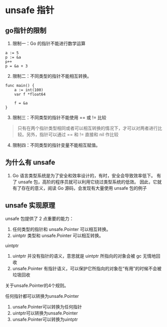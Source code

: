 # unsafe 指针

## go指针的限制
1. 限制一：Go 的指针不能进行数学运算
```
a := 5
p := &a
p++
p = &a + 3
```
2. 限制二：不同类型的指针不能相互转换。
```
func main() {
    a := int(100)
    var f *float64

    f = &a
}
```
3. 限制三：不同类型的指针不能使用 == 或 != 比较
> 只有在两个指针类型相同或者可以相互转换的情况下，才可以对两者进行比较。另外，指针可以通过 == 和 != 直接和 nil 作比较
4. 限制四：不同类型的指针变量不能相互赋值。

## 为什么有 unsafe
1. Go 语言类型系统是为了安全和效率设计的，有时，安全会导致效率低下。
有了 unsafe 包，高阶的程序员就可以利用它绕过类型系统的低效。
因此，它就有了存在的意义，阅读 Go 源码，会发现有大量使用 unsafe 包的例子

## unsafe 实现原理
unsafe 包提供了 2 点重要的能力：
1. 任何类型的指针和 unsafe.Pointer 可以相互转换。
1. uintptr 类型和 unsafe.Pointer 可以相互转换。

uintptr 
1. uintptr 并没有指针的语义，意思就是 uintptr 所指向的对象会被 gc 无情地回收
1. unsafe.Pointer 有指针语义，可以保护它所指向的对象在“有用”的时候不会被垃圾回收

关于unsafe.Pointer的4个规则。

任何指针都可以转换为unsafe.Pointer
1. unsafe.Pointer可以转换为任何指针
1. uintptr可以转换为unsafe.Pointer
1. unsafe.Pointer可以转换为uintptr